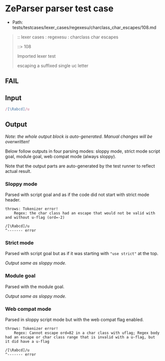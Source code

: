 # ZeParser parser test case

- Path: tests/testcases/lexer_cases/regexesu/charclass_char_escapes/108.md

> :: lexer cases : regexesu : charclass char escapes
>
> ::> 108
>
> Imported lexer test
>
> escaping a suffixed single uc letter

## FAIL

## Input

`````js
/[\Rabcd]/u
`````

## Output

_Note: the whole output block is auto-generated. Manual changes will be overwritten!_

Below follow outputs in four parsing modes: sloppy mode, strict mode script goal, module goal, web compat mode (always sloppy).

Note that the output parts are auto-generated by the test runner to reflect actual result.

### Sloppy mode

Parsed with script goal and as if the code did not start with strict mode header.

`````
throws: Tokenizer error!
    Regex: the char class had an escape that would not be valid with and without u-flag (ord=-2)

/[\Rabcd]/u
^------- error
`````

### Strict mode

Parsed with script goal but as if it was starting with `"use strict"` at the top.

_Output same as sloppy mode._

### Module goal

Parsed with the module goal.

_Output same as sloppy mode._

### Web compat mode

Parsed in sloppy script mode but with the web compat flag enabled.

`````
throws: Tokenizer error!
    Regex: Cannot escape ord=82 in a char class with uflag; Regex body had an escape or char class range that is invalid with a u-flag, but it did have a u-flag

/[\Rabcd]/u
^------- error
`````

